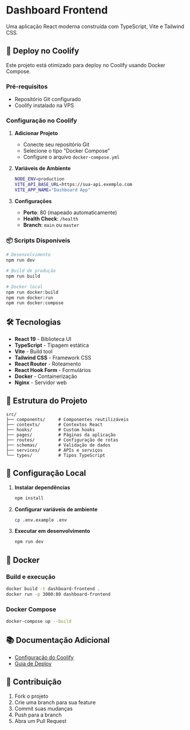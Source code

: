 # Dashboard Frontend

Uma aplicação React moderna construída com TypeScript, Vite e Tailwind CSS.

## 🚀 Deploy no Coolify

Este projeto está otimizado para deploy no Coolify usando Docker Compose.

### Pré-requisitos
- Repositório Git configurado
- Coolify instalado na VPS

### Configuração no Coolify

1. **Adicionar Projeto**
   - Conecte seu repositório Git
   - Selecione o tipo "Docker Compose"
   - Configure o arquivo `docker-compose.yml`

2. **Variáveis de Ambiente**
   ```bash
   NODE_ENV=production
   VITE_API_BASE_URL=https://sua-api.exemplo.com
   VITE_APP_NAME="Dashboard App"
   ```

3. **Configurações**
   - **Porto**: 80 (mapeado automaticamente)
   - **Health Check**: `/health`
   - **Branch**: `main` ou `master`

### 📦 Scripts Disponíveis

```bash
# Desenvolvimento
npm run dev

# Build de produção
npm run build

# Docker local
npm run docker:build
npm run docker:run
npm run docker:compose
```

## 🛠️ Tecnologias

- **React 19** - Biblioteca UI
- **TypeScript** - Tipagem estática
- **Vite** - Build tool
- **Tailwind CSS** - Framework CSS
- **React Router** - Roteamento
- **React Hook Form** - Formulários
- **Docker** - Containerização
- **Nginx** - Servidor web

## 📁 Estrutura do Projeto

```
src/
├── components/     # Componentes reutilizáveis
├── contexts/       # Contextos React
├── hooks/          # Custom hooks
├── pages/          # Páginas da aplicação
├── routes/         # Configuração de rotas
├── schemas/        # Validação de dados
├── services/       # APIs e serviços
└── types/          # Tipos TypeScript
```

## 🔧 Configuração Local

1. **Instalar dependências**
   ```bash
   npm install
   ```

2. **Configurar variáveis de ambiente**
   ```bash
   cp .env.example .env
   ```

3. **Executar em desenvolvimento**
   ```bash
   npm run dev
   ```

## 🐳 Docker

### Build e execução
```bash
docker build -t dashboard-frontend .
docker run -p 3000:80 dashboard-frontend
```

### Docker Compose
```bash
docker-compose up --build
```

## 📚 Documentação Adicional

- [Configuração do Coolify](COOLIFY.md)
- [Guia de Deploy](docs/deploy.md)

## 🤝 Contribuição

1. Fork o projeto
2. Crie uma branch para sua feature
3. Commit suas mudanças
4. Push para a branch
5. Abra um Pull Request
